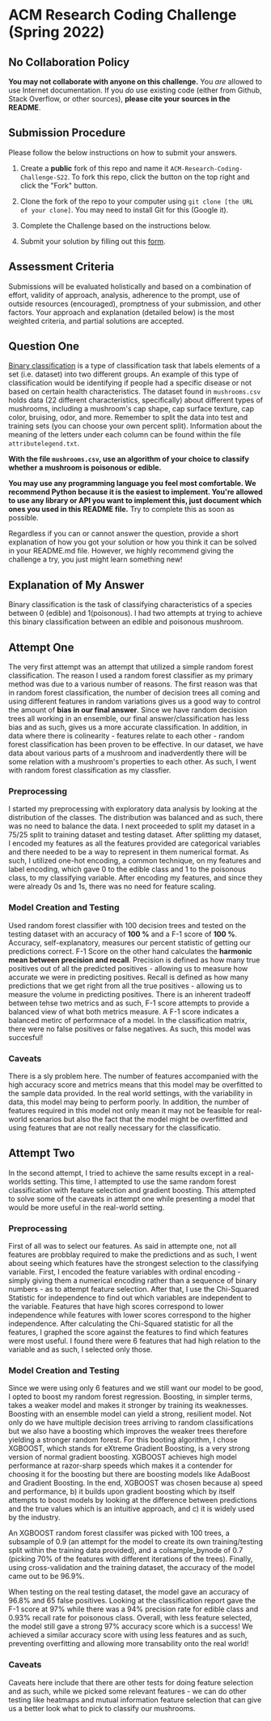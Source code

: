 # ACM Research Coding Challenge (Spring 2022)

## [](https://github.com/ACM-Research/-DRAFT-Coding-Challenge-S22#no-collaboration-policy)No Collaboration Policy

**You may not collaborate with anyone on this challenge.**  You  _are_  allowed to use Internet documentation. If you  _do_  use existing code (either from Github, Stack Overflow, or other sources),  **please cite your sources in the README**.

## [](https://github.com/ACM-Research/-DRAFT-Coding-Challenge-S22#submission-procedure)Submission Procedure

Please follow the below instructions on how to submit your answers.

1.  Create a  **public**  fork of this repo and name it  `ACM-Research-Coding-Challenge-S22`. To fork this repo, click the button on the top right and click the "Fork" button.

2.  Clone the fork of the repo to your computer using  `git clone [the URL of your clone]`. You may need to install Git for this (Google it).

3.  Complete the Challenge based on the instructions below.

4.  Submit your solution by filling out this [form](https://acmutd.typeform.com/to/uTpjeA8G).

## Assessment Criteria 

Submissions will be evaluated holistically and based on a combination of effort, validity of approach, analysis, adherence to the prompt, use of outside resources (encouraged), promptness of your submission, and other factors. Your approach and explanation (detailed below) is the most weighted criteria, and partial solutions are accepted. 

## [](https://github.com/ACM-Research/-DRAFT-Coding-Challenge-S22#question-one)Question One

[Binary classification](https://en.wikipedia.org/wiki/Binary_classification) is a type of classification task that labels elements of a set (i.e. dataset) into two different groups. An example of this type of classification would be identifying if people had a specific disease or not based on certain health characteristics. The dataset found in `mushrooms.csv` holds data (22 different characteristics, specifically) about different types of mushrooms, including a mushroom's cap shape, cap surface texture, cap color, bruising, odor, and more. Remember to split the data into test and training sets (you can choose your own percent split). Information about the meaning of the letters under each column can be found within the file `attributelegend.txt`.

**With the file `mushrooms.csv`, use an algorithm of your choice to classify whether a mushroom is poisonous or edible.**

**You may use any programming language you feel most comfortable. We recommend Python because it is the easiest to implement. You're allowed to use any library or API you want to implement this, just document which ones you used in this README file.** Try to complete this as soon as possible.

Regardless if you can or cannot answer the question, provide a short explanation of how you got your solution or how you think it can be solved in your README.md file. However, we highly recommend giving the challenge a try, you just might learn something new!


## Explanation of My Answer

Binary classification is the task of classifying characteristics of a species between 0 (edible) and 1(poisonous). I had two attempts at trying to achieve this binary classification between an edible and poisonous mushroom. 

## Attempt One

The very first attempt was an attempt that utilized a simple random forest classification. The reason I used a random forest classifier as my primary method was due to a various number of reasons. The first reason was that in random forest classification, the number of decision trees all coming and using different features in random variations gives us a good way to control the amount of **bias in our final answer**. Since we have random decision trees all working in an ensemble, our final answer/classification has less bias and as such, gives us a more accurate classification. In addition, in data where there is colinearity - features relate to each other - random forest classification has been proven to be effective. In our dataset, we have data about various parts of a mushroom and inadverdently there will be some relation with a mushroom's properties to each other. As such, I went with random forest classification as my classfier.

  ### Preprocessing ###
   
  I started my preprocessing with exploratory data analysis by looking at the distribution of the classes. The distribution was balanced and as such, there was no need to balance the data. I next proceeded to split my dataset in a 75/25 split to training dataset and testing dataset. After splitting my dataset, I encoded my features as all the   features provided are categorical variables and there needed to be a way to represent in them numerical format. As such, I utilized one-hot encoding, a common technique, on   my features and label encoding, which gave 0 to the edible class and 1 to the poisonous class, to my classifying variable. After encoding my features, and since they were already 0s and 1s, there was no need for feature scaling.
  
  ### Model Creation and Testing ###
  Used random forest classifier with 100 decision trees and tested on the testing dataset with an accuracy of **100 %** and a F-1 score of **100 %**. 
  Accuracy, self-explanatory, measures our percent statistic of getting our predictions correct. F-1 Score on the other hand calculates the **harmonic mean between precision and recall**. Precision is defined as how many true positives out of all the predicted positives - allowing us to measure how accurate we were in predicting positives. Recall is defined as how many predictions that we get right from all the true positives - allowing us to measure the volume in predicting positives. 
  There is an inherent tradeoff between tehse two metrics and as such, F-1 score attempts to provide a balanced view of what both metrics measure. A F-1 score indicates a balanced metirc of performnace of a model. In the classification matrix, there were no false positives or false negatives. As such, this model was succesful!
  
  ### Caveats ###
  There is a sly problem here. The number of features accompanied with the high accuracy score and metrics means that this model may be overfitted to the sample data provided. In the real world settings, with the variability in data, this model may being to perform poorly. In addition, the number of features required in this model not only mean it may not be feasible for real-world scenarios but also the fact that the model might be overfitted and using features that are not really necessary for the classificatio.

## Attempt Two
In the second attempt, I tried to achieve the same results except in a real-worlds setting. This time, I attempted to use the same random forest classification with feature selection and gradient boosting. This attempted to solve some of the caveats in attempt one while presenting a model that would be more useful in the real-world setting.

  ### Preprocessing ###
   First of all was to select our features. As said in attempte one, not all features are probblay required to make the predictions and as such, I went about seeing which features have the strongest selection to the classifying variable.
   First, I encoded the feature variables with ordinal encoding - simply giving them a numerical encoding rather than a sequence of binary numbers - as to attempt feature selection. After that, I use the Chi-Squared Statistic for independence to find out which variables are independent to the variable. Features that have high scores correspond to lower independence while features with lower scores correspond to the higher independence. After calculating the Chi-Squared statistic for all the features, I graphed the score against the features to find which features were most useful. I found there were 6 features that had high relation to the variable and as such, I selected only those.
   
  ### Model Creation and Testing ###
  Since we were using only 6 features and we still want our model to be good, I opted to boost my random forest regression. Boosting, in simpler terms, takes a weaker model and makes it stronger by training its weaknesses. Boosting with an ensemble model can yield a strong, resilient model. Not only do we have multiple decision trees arriving to random classifications but we also have a boosting which improves the weaker trees therefore yielding a stronger random forest. 
  For this booting algorithm, I chose XGBOOST, which stands for eXtreme Gradient Boosting, is a very strong version of normal gradient boosting. XGBOOST achieves high model performance at razor-sharp speeds which makes it a contender for choosing it for the boosting but there are boosting models like AdaBoost and Gradient Boosting. 
  In the end, XGBOOST was chosen because a) speed and performance, b) it builds upon gradient boosting which by itself attempts to boost models by looking at the difference between predictions and the true values which is an intuitive approach, and c) it is widely used by the industry.
  
  An XGBOOST random forest classifer was picked with 100 trees, a subsample of 0.9 (an attempt for the model to create its own training/testing split within the training data provided), and a colsample_bynode of 0.7 (picking 70% of the features with different iterations of the trees). Finally, using cross-validation and the training dataset, the accuracy of the model came out to be 96.9%.
  
  When testing on the real testing dataset, the model gave an accuracy of 96.8% and 65 false positives. Looking at the classification report gave the F-1 score at 97% while there was a 94% precision rate for edible class and 0.93% recall rate for poisonous class. Overall, with less feature selected, the model still gave a strong 97% accuracy score which is a success! We achieved a similar accuracy score with using less features and as such, preventing overfitting and allowing more transability onto the real world!
  
   ### Caveats ###
   Caveats here include that there are other tests for doing feature selection and as such, while we picked some relevant features - we can do other testing like heatmaps and mutual information feature selection that can give us a better look what to pick to classify our mushrooms.

